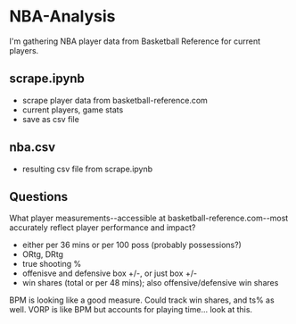 # NBA-Analysis
I'm gathering NBA player data from Basketball Reference for current players.

## scrape.ipynb
- scrape player data from basketball-reference.com
- current players, game stats
- save as csv file

## nba.csv
- resulting csv file from scrape.ipynb




## Questions
What player measurements--accessible at basketball-reference.com--most accurately reflect player performance and impact?
- either per 36 mins or per 100 poss (probably possessions?)
- ORtg, DRtg
- true shooting %
- offenisve and defensive box +/-, or just box +/-
- win shares (total or per 48 mins); also offensive/defensive win shares

BPM is looking like a good measure. Could track win shares, and ts% as well. VORP is like BPM but accounts for playing time... look at this.
